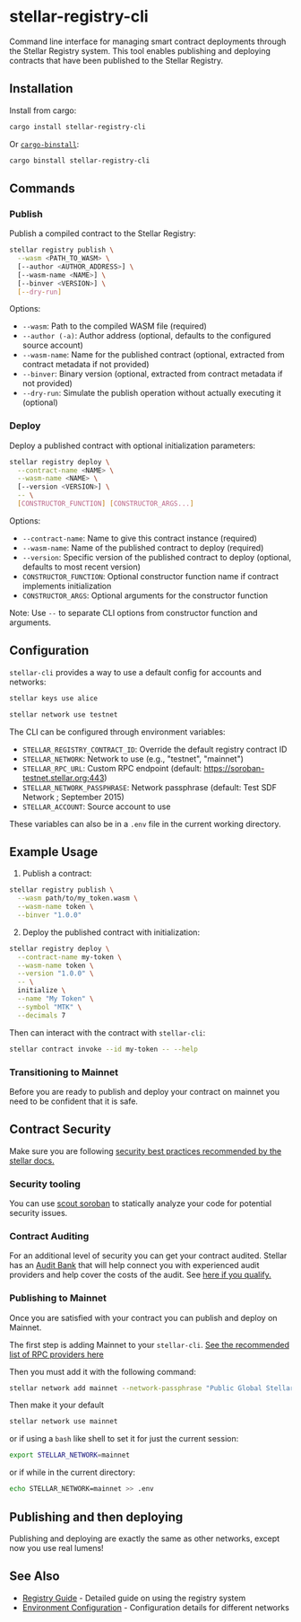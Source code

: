# stellar-registry-cli

Command line interface for managing smart contract deployments through the Stellar Registry system. This tool enables publishing and deploying contracts that have been published to the Stellar Registry.

## Installation

Install from cargo:

```bash
cargo install stellar-registry-cli
```

Or [`cargo-binstall`](github.com/cargo-bins/cargo-binstall):

```bash
cargo binstall stellar-registry-cli
```

## Commands

### Publish

Publish a compiled contract to the Stellar Registry:
```bash
stellar registry publish \
  --wasm <PATH_TO_WASM> \
  [--author <AUTHOR_ADDRESS>] \
  [--wasm-name <NAME>] \
  [--binver <VERSION>] \
  [--dry-run]
```

Options:
- `--wasm`: Path to the compiled WASM file (required)
- `--author (-a)`: Author address (optional, defaults to the configured source account)
- `--wasm-name`: Name for the published contract (optional, extracted from contract metadata if not provided)
- `--binver`: Binary version (optional, extracted from contract metadata if not provided)
- `--dry-run`: Simulate the publish operation without actually executing it (optional)

### Deploy

Deploy a published contract with optional initialization parameters:
```bash
stellar registry deploy \
  --contract-name <NAME> \
  --wasm-name <NAME> \
  [--version <VERSION>] \
  -- \
  [CONSTRUCTOR_FUNCTION] [CONSTRUCTOR_ARGS...]
```

Options:
- `--contract-name`: Name to give this contract instance (required)
- `--wasm-name`: Name of the published contract to deploy (required)
- `--version`: Specific version of the published contract to deploy (optional, defaults to most recent version)
- `CONSTRUCTOR_FUNCTION`: Optional constructor function name if contract implements initialization
- `CONSTRUCTOR_ARGS`: Optional arguments for the constructor function

Note: Use `--` to separate CLI options from constructor function and arguments.

## Configuration

`stellar-cli` provides a way to use a default config for accounts and networks:
```bash
stellar keys use alice
```

```bash
stellar network use testnet
```

The CLI can be configured through environment variables:

- `STELLAR_REGISTRY_CONTRACT_ID`: Override the default registry contract ID
- `STELLAR_NETWORK`: Network to use (e.g., "testnet", "mainnet")
- `STELLAR_RPC_URL`: Custom RPC endpoint (default: https://soroban-testnet.stellar.org:443)
- `STELLAR_NETWORK_PASSPHRASE`: Network passphrase (default: Test SDF Network ; September 2015)
- `STELLAR_ACCOUNT`: Source account to use

These variables can also be in a `.env` file in the current working directory.

## Example Usage

1. Publish a contract:
```bash
stellar registry publish \
  --wasm path/to/my_token.wasm \
  --wasm-name token \
  --binver "1.0.0"
```

2. Deploy the published contract with initialization:
```bash
stellar registry deploy \
  --contract-name my-token \
  --wasm-name token \
  --version "1.0.0" \
  -- \
  initialize \
  --name "My Token" \
  --symbol "MTK" \
  --decimals 7
```

Then can interact with the contract with `stellar-cli`:
```bash
stellar contract invoke --id my-token -- --help
```

### Transitioning to Mainnet

Before you are ready to publish and deploy your contract on mainnet you need to be confident that it is safe.

## Contract Security

Make sure you are following [security best practices recommended by the stellar docs.](https://developers.stellar.org/docs/build/security-docs)

### Security tooling

You can use [scout soroban](https://github.com/CoinFabrik/scout-soroban) to statically analyze your code for potential security issues.

### Contract Auditing

For an additional level of security you can get your contract audited. Stellar has an [Audit Bank](https://stellar.org/blog/developers/soroban-security-audit-bank-raising-the-standard-for-smart-contract-security) that will help connect you with experienced audit providers and help cover the costs of the audit. See [here if you qualify.](https://stellarcommunityfund.gitbook.io/scf-handbook/supporting-programs/audit-bank/official-rules)

### Publishing to Mainnet

Once you are satisfied with your contract you can publish and deploy on Mainnet.

The first step is adding Mainnet to your `stellar-cli`. [See the recommended list of RPC providers here](https://developers.stellar.org/docs/data/rpc/rpc-providers)

Then you must add it with the following command:
```bash
stellar network add mainnet --network-passphrase "Public Global Stellar Network ; September 2015" --rpc-url <FROM_LIST>
```
Then make it your default
```bash
stellar network use mainnet
```
or if using a `bash` like shell to set it for just the current session:
```bash
export STELLAR_NETWORK=mainnet
```
or if while in the current directory:
```bash
echo STELLAR_NETWORK=mainnet >> .env
```

## Publishing and then deploying

Publishing and deploying are exactly the same as other networks, except now you use real lumens!

## See Also

- [Registry Guide](../../docs/registry.md) - Detailed guide on using the registry system
- [Environment Configuration](../../docs/environments.md) - Configuration details for different networks